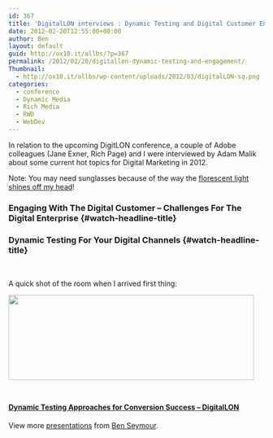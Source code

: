 ```yaml
---
id: 367
title: 'DigitalLON interviews : Dynamic Testing and Digital Customer Engagement'
date: 2012-02-20T12:55:00+00:00
author: Ben
layout: default
guid: http://ox10.it/allbs/?p=367
permalink: /2012/02/20/digitallon-dynamic-testing-and-engagement/
Thumbnail:
  - http://ox10.it/allbs/wp-content/uploads/2012/03/digitalLON-sq.png
categories:
  - conference
  - Dynamic Media
  - Rich Media
  - RWD
  - WebDev
---
```

In relation to the upcoming DigitLON conference, a couple of Adobe colleagues (Jane Exner, Rich Page) and I were interviewed by Adam Malik about some current hot topics for Digital Marketing in 2012.
  
Note: You may need sunglasses because of the way the <a title="http://en.wikipedia.org/wiki/File:The_Fluorescent_Light_Glistens_Off_Your_Head_Cover.jpg" href="http://en.wikipedia.org/wiki/File:The_Fluorescent_Light_Glistens_Off_Your_Head_Cover.jpg" target="_blank">florescent light shines off my head</a>!

### Engaging With The Digital Customer &#8211; Challenges For The Digital Enterprise {#watch-headline-title}



### Dynamic Testing For Your Digital Channels {#watch-headline-title}

&nbsp;



A quick shot of the room when I arrived first thing:

[<img class="aligncenter  wp-image-505" title="PANO_20120313_084129" src="http://ox10.it/allbs/wp-content/uploads/2012/02/PANO_20120313_084129-1024x355.jpg" alt="" width="483" height="167" srcset="/images/allbsuploads/2012/02/PANO_20120313_084129-300x104.jpg 300w, /images/allbsuploads/2012/02/PANO_20120313_084129-1024x355.jpg 1024w" sizes="(max-width: 483px) 100vw, 483px" />](http://ox10.it/allbs/wp-content/uploads/2012/02/PANO_20120313_084129.jpg)

&nbsp;

<strong style="display: block; margin: 12px 0 4px;"><a title="Dynamic Testing Approaches for Conversion Success - DigitalLON " href="http://www.slideshare.net/benseymour/dynamic-testing-approaches-for-conversion-success-digitallon">Dynamic Testing Approaches for Conversion Success &#8211; DigitalLON </a></strong>

<div id="__ss_13481456" style="width: 425px;">
  <div style="padding: 5px 0 12px;">
    View more <a href="http://www.slideshare.net/">presentations</a> from <a href="http://www.slideshare.net/benseymour">Ben Seymour</a>.
  </div>
</div>